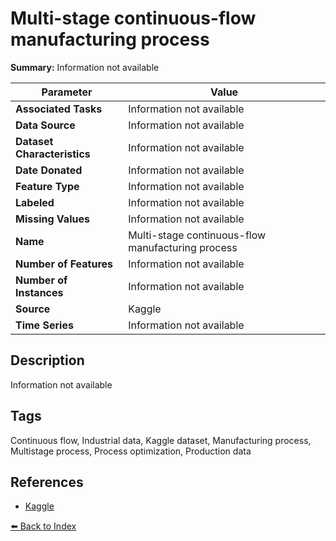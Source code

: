 # Multi-stage continuous-flow manufacturing process

**Summary:** Information not available

| Parameter | Value |
| --- | --- |
| **Associated Tasks** | Information not available |
| **Data Source** | Information not available |
| **Dataset Characteristics** | Information not available |
| **Date Donated** | Information not available |
| **Feature Type** | Information not available |
| **Labeled** | Information not available |
| **Missing Values** | Information not available |
| **Name** | Multi-stage continuous-flow manufacturing process |
| **Number of Features** | Information not available |
| **Number of Instances** | Information not available |
| **Source** | Kaggle |
| **Time Series** | Information not available |

## Description

Information not available

## Tags

Continuous flow, Industrial data, Kaggle dataset, Manufacturing process, Multistage process, Process optimization, Production data

## References

- [Kaggle](https://www.kaggle.com/datasets/supergus/multistage-continuousflow-manufacturing-process)

[⬅️ Back to Index](../README.md)
